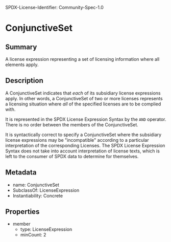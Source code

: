 SPDX-License-Identifier: Community-Spec-1.0

# ConjunctiveSet

## Summary

A license expression representing a set of licensing information where all elements apply.

## Description

A ConjunctiveSet indicates that _each_ of its subsidiary
license expressions apply. In other words, a ConjunctiveSet of two or
more licenses represents a licensing situation where _all_ of the specified
licenses are to be complied with.

It is represented in the SPDX License
Expression Syntax by the `AND` operator.
There is no order between the members of the ConjunctiveSet.

It is syntactically correct to specify a ConjunctiveSet where the
subsidiary license expressions may be "incompatible" according to a particular
interpretation of the corresponding Licenses. The SPDX License Expression
Syntax does not take into account interpretation of license texts, which is
left to the consumer of SPDX data to determine for themselves.

## Metadata

- name: ConjunctiveSet
- SubclassOf: LicenseExpression
- Instantiability: Concrete

## Properties

- member
  - type: LicenseExpression
  - minCount: 2

